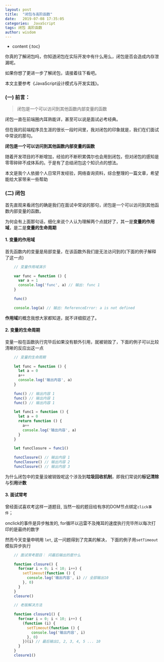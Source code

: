 ```yaml
---
layout: post
title:  "闭包与高阶函数"
date:   2019-07-08 17:35:05
categories:  JavaScript
tags: 闭包 高阶函数
author: wisdom
---
```


* content
{:toc}

你真的了解闭包吗，你知道闭包在实际开发中有什么用么，闭包是否会造成内存泄漏呢。

如果你想了更进一步了解闭包，请接着往下看吧。

本文主要参考《JavaScript设计模式与开发实践》。




### (一) 前言：

>闭包是一个可以访问到其他函数内部变量的函数

闭包一直在前端圈内耳熟能详，甚至可以说是面试必考经典。

但在我的前端程序员生涯的很长一段时间里，我对闭包的印象就是，我们在们面试中常说的那句。

**闭包是一个可以访问到其他函数内部变量的函数**

随着开发项目的不断增加，经验的不断积累偶尔也会用到闭包，但对闭包的感知是零零碎碎不成体系的。于是有了总结闭包这个知识点的想法。

本文是我个人依据个人日常开发经验，网络查询资料，综合整理的一篇文章，希望能给大家带来一些帮助


### (二) 闭包

首先直观来看闭包的确是我们在面试中常说的那句，闭包是一个可以访问到其他函数内部变量的函数。

为何会有上面那句话，细化来说个人认为理解两个点就好了，其一是**变量的作用域**，是二是**变量的生命周期**

#### 1. 变量的作用域

首先函数内的变量是局部变量，在该函数外我们是无法访问到的(下面的例子解释了这一点)

```js
    // 变量作用域演示
    
    var func = function () {
      var a = 1
      console.log('func', a) // 输出: func 1
    }
    
    func()
    
    console.log(a) // 输出: ReferenceError: a is not defined
```
**作用域**的概念我想大家都知道，就不详细叙述了。

#### 2. 变量的生命周期

变量一般在函数执行完毕后如果没有额外引用，就被销毁了，下面的例子可以比较清晰的反应出这一点

```js
    // 变量的生命周期
    
    let func = function () {
      let a = 0
      a++
      console.log('输出内容', a)
    }
    
    func() // 输出内容 1
    func() // 输出内容 1
    func() // 输出内容 1
    
    let func1 = function () {
      let a = 0
      return function () {
        a++
        console.log('输出内容', a)
      }
    }
    
    let funcClosure = func1()
    
    funcClosure() // 输出内容 1
    funcClosure() // 输出内容 2
    funcClosure() // 输出内容 3
```
为什么闭包中的变量没被销毁呢这个涉及到**垃圾回收机制**，即我们常说的**标记清除**与**引用计数**

#### 3. 面试常考

曾经面试喜欢考这样一道题目, 当然一般的题目给有序的DOM节点绑定`click事件`；

onclick的事件是异步触发的, for循环以迅雷不及掩耳的速度执行完毕所以每次打印的是最终的数字

然而今天变量申明用 `let`, 这一问题得到了完美的解决， 下面的例子用`setTimeout`模拟异步执行

```js
    // 面试常考题目： 问最后输出的是什么
    
    function closure() {
      for(var i = 0; i < 10; i++) {
        setTimeout(function () {
          console.log('输出内容', i) // 全部输出10
        }, 0)
      }
    }
    closure()
    
    // 老版解决方法
    
    function closure1() {
      for(var i = 0; i < 10; i++) {
        (function (i) {
          setTimeout(function () {
            console.log('输出内容', i)
          }, 0)
        })(i) // 最后输出1, 2, 3, 4, 5 ... 10
      }
    }
    closure1()
```
